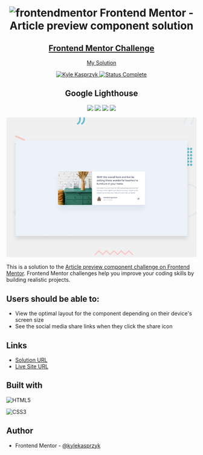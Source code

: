 <div align="center">
  <h1><img src="https://www.frontendmentor.io/static/images/logo-mobile.svg" alt="frontendmentor"> Frontend Mentor - Article preview component solution</h1>
  <h2>
    <a href="https://www.frontendmentor.io/challenges/article-preview-component-dYBN_pYFT"><strong>Frontend Mentor Challenge</strong></a>  </h2>
    <p>
    <a href="https://kylekasprzyk.github.io/Frontend-Mentor-Article-preview-component/">My Solution</a>
  </p>
</div>

<!-- bagdes -->
<div align="center">
  <!-- profile -->
  <a href="https://www.frontendmentor.io/profile/kylekasprzyk">
    <img src="https://img.shields.io/badge/Profile-Kyle%20Kasprzyk-blue" alt="Kyle Kasprzyk">
  </a>
  <!-- status -->
    <a href="#">
    <img src="https://img.shields.io/badge/Status-Complete-brightgreen" alt="Status Complete">
  </a>
  
## Google Lighthouse
![](https://img.shields.io/badge/Performance-96%25-brightgreen)
![](https://img.shields.io/badge/Accessibility-97%25-brightgreen)
![](https://img.shields.io/badge/Best%20Practices-100%25-brightgreen)
![](https://img.shields.io/badge/SEO-100%25-brightgreen)
</div>

![](./design/desktop-preview.jpg)

This is a solution to the [Article preview component challenge on Frontend Mentor](https://www.frontendmentor.io/challenges/article-preview-component-dYBN_pYFT). Frontend Mentor challenges help you improve your coding skills by building realistic projects. 

## Users should be able to:

- View the optimal layout for the component depending on their device's screen size
- See the social media share links when they click the share icon

## Links

- [Solution URL](https://www.frontendmentor.io/solutions/article-preview-component-solution-eWJ52K4oMT)
- [Live Site URL](https://kylekasprzyk.github.io/Frontend-Mentor-Article-preview-component/)

## Built with

![HTML5](https://img.shields.io/badge/html5-%23E34F26.svg?style=plastic&logo=html5&logoColor=white)

![CSS3](https://img.shields.io/badge/css3-%231572B6.svg?style=plastic&logo=css3&logoColor=white)

## Author

- Frontend Mentor - [@kylekasprzyk](https://www.frontendmentor.io/profile/kylekasprzyk)
